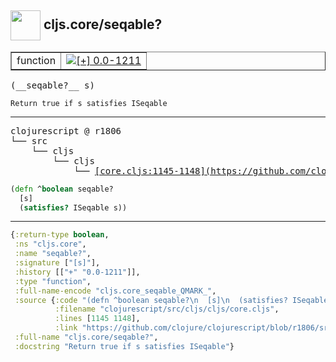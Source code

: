 ## <img width="48px" valign="middle" src="http://i.imgur.com/Hi20huC.png"> cljs.core/seqable?

 <table border="1">
<tr>
<td>function</td>
<td><a href="https://github.com/cljsinfo/api-refs/tree/0.0-1211"><img valign="middle" alt="[+] 0.0-1211" src="https://img.shields.io/badge/+-0.0--1211-lightgrey.svg"></a> </td>
</tr>
</table>

 <samp>
(__seqable?__ s)<br>
</samp>

```
Return true if s satisfies ISeqable
```

---

 <pre>
clojurescript @ r1806
└── src
    └── cljs
        └── cljs
            └── <ins>[core.cljs:1145-1148](https://github.com/clojure/clojurescript/blob/r1806/src/cljs/cljs/core.cljs#L1145-L1148)</ins>
</pre>

```clj
(defn ^boolean seqable?
  [s]
  (satisfies? ISeqable s))
```


---

```clj
{:return-type boolean,
 :ns "cljs.core",
 :name "seqable?",
 :signature ["[s]"],
 :history [["+" "0.0-1211"]],
 :type "function",
 :full-name-encode "cljs.core_seqable_QMARK_",
 :source {:code "(defn ^boolean seqable?\n  [s]\n  (satisfies? ISeqable s))",
          :filename "clojurescript/src/cljs/cljs/core.cljs",
          :lines [1145 1148],
          :link "https://github.com/clojure/clojurescript/blob/r1806/src/cljs/cljs/core.cljs#L1145-L1148"},
 :full-name "cljs.core/seqable?",
 :docstring "Return true if s satisfies ISeqable"}

```
